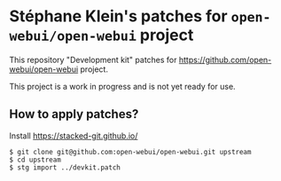 # Stéphane Klein's patches for `open-webui/open-webui` project
This repository "Development kit" patches for <https://github.com/open-webui/open-webui> project.

This project is a work in progress and is not yet ready for use.

## How to apply patches?

Install https://stacked-git.github.io/

```
$ git clone git@github.com:open-webui/open-webui.git upstream
$ cd upstream
$ stg import ../devkit.patch
```
